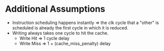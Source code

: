 # Additional Assumptions

- Instruction scheduling happens instantly => the clk cycle that a "other" is scheduled is already
  the first cycle in which it is reduced.
- Writing always takes one cycle to hit the cache.
  - Write Hit => 1 cycle delay
  - Write Miss => 1 + (cache_miss_penalty) delay
